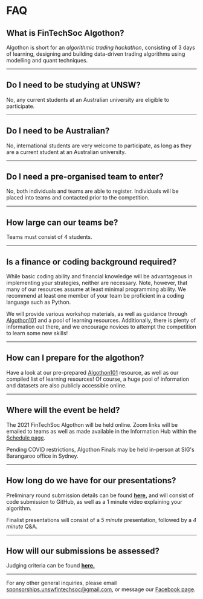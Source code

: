 # FAQ

## **What is FinTechSoc Algothon?**

  Algothon is short for an *algorithmic trading hackathon*, consisting of 3 days of learning, designing and building data-driven trading algorithms using modelling and quant techniques.

---
## **Do I need to be studying at UNSW?**

  No, any current students at an Australian university are eligible to participate.

---
## **Do I need to be Australian?**

  No, international students are very welcome to participate, as long as they are a current student at an Australian university.

---
## **Do I need a pre-organised team to enter?**

  No, both individuals and teams are able to register. Individuals will be placed into teams and contacted prior to the competition.

---
## **How large can our teams be?**

  Teams must consist of 4 students.

---
## **Is a finance or coding background required?**

  While basic coding ability  and financial knowledge will be advantageous in implementing your strategies, neither are necessary. Note, however, that many of our resources assume at least minimal programming ability. We recommend at least one member of your team be proficient in a coding language such as Python.

  We will provide various workshop materials, as well as guidance through [Algothon101](Algothon101%20+%20Resources%208c65b2da770343e8b5d814812cfa3e25.md) and a pool of learning resources. Additionally, there is plenty of information out there, and we encourage novices to attempt the competition to learn some new skills!

---
## **How can I prepare for the algothon?**

  Have a look at our pre-prepared [Algothon101](Algothon101%20+%20Resources%208c65b2da770343e8b5d814812cfa3e25.md) resource, as well as our compiled list of learning resources! Of course, a huge pool of information and datasets are also publicly accessible online.

---
## **Where will the event be held?**

  The 2021 FinTechSoc Algothon will be held online. Zoom links will be emailed to teams as well as made available in the Information Hub within the [Schedule page](Schedule%200c75155a7f5a4fc3937efb5b56f4d60f.md).

  Pending COVID restrictions, Algothon Finals may be held in-person at SIG's Barangaroo office in Sydney.

---
## **How long do we have for our presentations?**

  Preliminary round submission details can be found **[here](Submission%20c7033aed55a847c4b5b8d248d513bd4d.md),** and will consist of code submission to GitHub, as well as a 1 minute video explaining your algorithm.

  Finalist presentations will consist of a *5 minute* presentation, followed by a *4 minute* Q&A.

---
## **How will our submissions be assessed?**

  Judging criteria can be found **[here.](Judging%20Criteria%20965819f9e8c74d758c635b1359d76100.md)**


---
For any other general inquiries, please email sponsorships.unswfintechsoc@gmail.com, or message our [Facebook page](https://www.facebook.com/unswfintechsoc).